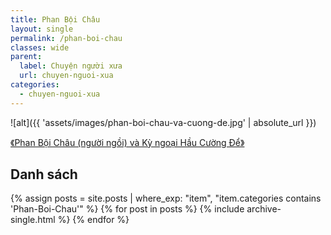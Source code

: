 ```yaml
---
title: Phan Bội Châu
layout: single
permalink: /phan-boi-chau
classes: wide
parent:
  label: Chuyện người xưa
  url: chuyen-nguoi-xua
categories: 
  - chuyen-nguoi-xua
---
```


![alt]({{ 'assets/images/phan-boi-chau-va-cuong-de.jpg' | absolute_url }})
> <cite>
<a target="_blank" href="https://baotanglichsu.vn/vi/Articles/3097/14624/phong-trao-djong-du-1905-1908-mot-hinh-thuc-xay-dung-luc-luong-cach-mang-nhung-nam-djau-the-ky-xx.html">
《Phan Bội Châu (người ngồi) và Kỳ ngoại Hầu Cường Để》
</a>
</cite>

## Danh sách
{% assign posts = site.posts | where_exp: "item", "item.categories contains 'Phan-Boi-Chau'" %}
{% for post in posts %}
  {% include archive-single.html %}
{% endfor %}